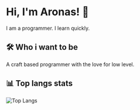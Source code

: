 
# Hi, I'm Aronas! 👋
I am a programmer. I learn quickly.

## 🛠️ Who i want to be
A craft based programmer with the love for low level.

## 📊 Top langs stats
![Top Langs](https://github-readme-stats.vercel.app/api/top-langs/?username=AronasGITHUB&layout=compact)

